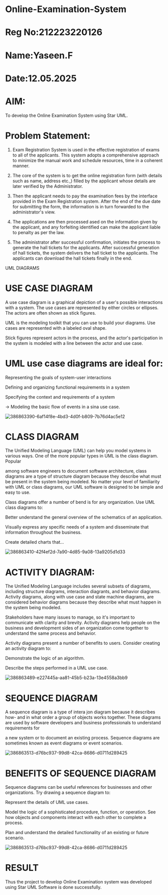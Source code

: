 # Online-Examination-System
# Reg No:212223220126
# Name:Yaseen.F
# Date:12.05.2025


# AIM:
To develop the Online Examination System using Star UML.

# Problem Statement:
1. Exam Registration System is used in the effective registration of exams to all of the applicants. This system adopts a comprehensive approach to minimize the manual work and schedule resources, time in a coherent manner.

2. The core of the system is to get the online registration form (with details such as name, address etc.,) filled by the applicant whose details are later verified by the Administrator.

3. Then the applicant needs to pay the examination fees by the interface provided in the Exam Registration system. After the end of the due date for submitting the form, the information is in turn forwarded to the administrator's view.

4. The applications are then processed ased on the information given by the applicant, and any forfeiting identified can make the applicant liable to penalty as per the law.

5. The administrator after successful confirmation, initiates the process to generate the hall tickets for the applicants. After successful generation of hall tickets, the system delivers the hall ticket to the applicants. The applicants can download the hall tickets finally in the end.

UML DIAGRAMS

# USE CASE DIAGRAM

A use case diagram is a graphical depiction of a user's possible interactions with a system. The use cases are represented by either circles or ellipses. The actors are often shown as stick figures.

UML is the modeling toolkit that you can use to build your diagrams. Use cases are represented with a labeled oval shape.

Stick figures represent actors in the process, and the actor's participation in the system is modeled with a line between the actor and use case.
# UML use case diagrams are ideal for:

Representing the goals of system-user interactions

Defining and organizing functional requirements in a system

Specifying the context and requirements of a system

→ Modeling the basic flow of events in a sina use case.


![386863390-6af14f8e-4bd3-4d0f-b809-7b76d4ac5e12](https://github.com/user-attachments/assets/ead97729-7e3b-425a-ad32-759fe665a6e3)





# CLASS DIAGRAM

The Unified Modeling Language (UML) can help you model systems in various ways. One of the more popular types in UML is the class diagram. Popular

among software engineers to document software architecture, class diagrams are a type of structure diagram because they describe what must be present in the system being modeled. No matter your level of familiarity with UML or class diagrams, our UML software is designed to be simple and easy to use.

Class diagrams offer a number of bend is for any organization. Use UML class diagrams to:

Better understand the general overview of the schematics of an application.

Visually express any specific needs of a system and disseminate that information throughout the business.

Create detailed charts that…


![386863410-42f4ef2d-7a90-4d85-9a08-13a9205d1d33](https://github.com/user-attachments/assets/830e1578-3838-4890-b052-9c148849fc66)

# ACTIVITY DIAGRAM:

The Unified Modeling Language includes several subsets of diagrams, including structure diagrams, interaction diagrants, and behavior diagrams. Activity diagrams, along with use case and state machine diagrams, are considered behavior diagrams because they describe what must happen in the system being modeled.

Stakeholders have many issues to manage, so it's important to communicate with clarity and brevity. Activity diagrams help people on the business and development sides of an organization come together to understand the same process and behavior.

Activity diagrams present a number of benefits to users. Consider creating an activity diagram to:

Demonstrate the logic of an algorithm.

Describe the steps performed in a UML use case.


![386863489-e227445a-aa81-45b5-b23a-13e4558a3bb9](https://github.com/user-attachments/assets/b2a54cd2-7bb8-47cd-82f0-c7630b68613b)



# SEQUENCE DIAGRAM

A sequence diagram is a type of intera jon diagram because it describes how- and in what order a group of objects works together. These diagrams are used by software developers and business professionals to understand requirements for

a new system or to document an existing process. Sequence diagrams are sometimes known as event diagrams or event scenarios.

![386863513-d76bc937-99d8-42ca-8686-d0711d289425](https://github.com/user-attachments/assets/7ccf27a6-50e6-4131-ab86-f5ef1d7a225e)

# BENEFITS OF SEQUENCE DIAGRAM

Sequence diagrams can be useful references for businesses and other organizations. Try drawing a sequence diagram to:

Represent the details of UML use cases.

Model the logic of a sophisticated procedure, function, or operation. See how objects and components interact with each other to complete a process.

Plan and understand the detailed functionality of an existing or future scenario.



![386863513-d76bc937-99d8-42ca-8686-d0711d289425](https://github.com/user-attachments/assets/f1fac2cb-011f-4aa3-8b92-ced10dd199f8)




# RESULT

Thus the project to develop Online Examination system was developed using Star UML Software is done successfully.

